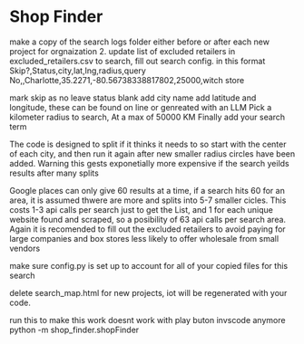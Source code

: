 # Shop Finder


make a copy of the search logs folder either before or after each new project for orgnaization
2. update list of excluded retailers in excluded_retailers.csv
to search, fill out search config. in this format
Skip?,Status,city,lat,lng,radius,query
No,,Charlotte,35.2271,-80.56738338817802,25000,witch store

mark skip as no 
leave status blank
add city name
add latitude and longitude, these can be found on line or genreated with an LLM
Pick a kilometer radius to search, At a max of 50000 KM
Finally add your search term

The code is designed to split if it thinks it needs to so start with the center of each city, and then run it again after new smaller radius circles have been added.  Warning this gests exponetially more expensive if the search yeilds results after many splits

Google places can only give 60 results at a time, if a search hits 60 for an area, it is assumed thwere are more and splits into 5-7 smaller cicles. 
This costs 1-3 api calls per search just to get the List, and 1 for each unique website found and scraped, so a posibility of 63 api calls per search area.
Again it is recomended to fill out the excluded retailers to avoid paying for large companies and box stores less likely to offer wholesale from small vendors

make sure config.py is set up to account for all of your copied files for this search


delete search_map.html for new projects, iot will be regenerated with your code.

run this to make this work doesnt work with play buton invscode anymore
python -m shop_finder.shopFinder
